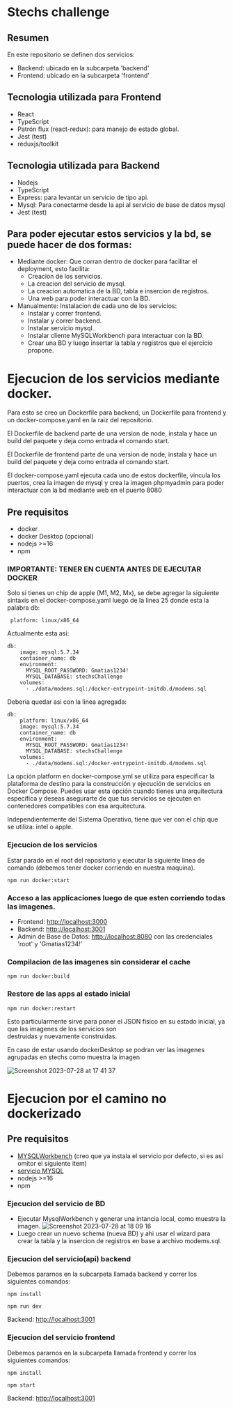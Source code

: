# Stechs challenge

## Resumen

En este repositorio se definen dos servicios:
  - Backend: ubicado en la subcarpeta 'backend'
  - Frontend: ubicado en la subcarpeta 'frontend'

## Tecnologia utilizada para Frontend
- React
- TypeScript
- Patrón flux (react-redux): para manejo de estado global.
- Jest (test)
- reduxjs/toolkit

## Tecnologia utilizada para Backend
- Nodejs
- TypeScript
- Express: para levantar un servicio de tipo api.
- Mysql: Para conectarme desde la api al servicio de base de datos mysql
- Jest (test)

## Para poder ejecutar estos servicios y la bd, se puede hacer de dos formas:
  - Mediante docker: Que corran dentro de docker para facilitar el deployment, esto facilita:
    - Creacion de los servicios.
    - La creacion del servicio de mysql.
    - La creacion automatica de la BD, tabla e insercion de registros.
    - Una web para poder interactuar con la BD.
  - Manualmente: Instalacion de cada uno de los servicios:
    - Instalar y correr frontend.
    - Instalar y correr backend.
    - Instalar servicio mysql.
    - Instalar cliente MySQLWorkbench para interactuar con la BD.
    - Crear una BD y luego insertar la tabla y registros que el ejercicio propone.

# Ejecucion de los servicios mediante docker.

Para esto se creo un Dockerfile para backend, un Dockerfile para frontend y un docker-compose.yaml en la raiz del repositorio.

El Dockerfile de backend parte de una version de node, instala y hace un build del paquete y deja como entrada el comando start.

El Dockerfile de frontend parte de una version de node, instala y hace un build del paquete y deja como entrada el comando start.

El docker-compose.yaml ejecuta cada uno de estos dockerfile, vincula los puertos, crea la imagen de mysql y crea la imagen phpmyadmin para poder interactuar con la bd mediante web en el puerto 8080


## Pre requisitos
 - docker
 - docker Desktop (opcional)
 - nodejs >=16
 - npm

### IMPORTANTE: TENER EN CUENTA ANTES DE EJECUTAR DOCKER

Solo si tienes un chip de apple (M1, M2, Mx), se debe agregar la siguiente sintaxis en el docker-compose.yaml luego de la linea 25 donde esta la palabra db: 
```
 platform: linux/x86_64
 ```

Actualmente esta asi:
```
db:
    image: mysql:5.7.34
    container_name: db
    environment:
      MYSQL_ROOT_PASSWORD: Gmatias1234!
      MYSQL_DATABASE: stechsChallenge
    volumes:
      - ./data/modems.sql:/docker-entrypoint-initdb.d/modems.sql
 ```
Deberia quedar asi con la linea agregada:
```
db:
    platform: linux/x86_64
    image: mysql:5.7.34
    container_name: db
    environment:
      MYSQL_ROOT_PASSWORD: Gmatias1234!
      MYSQL_DATABASE: stechsChallenge
    volumes:
      - ./data/modems.sql:/docker-entrypoint-initdb.d/modems.sql
 ```

La opción platform en docker-compose.yml se utiliza para especificar la plataforma de destino para la construcción y ejecución de servicios en Docker Compose. Puedes usar esta opción cuando tienes una arquitectura específica y deseas asegurarte de que tus servicios se ejecuten en contenedores compatibles con esa arquitectura.

Independientemente del Sistema Operativo, tiene que ver con el chip que se utiliza: intel o apple.


### Ejecucion de los servicios

Estar parado en el root del repositorio y ejecutar la siguiente linea de comando (debemos tener docker corriendo en nuestra maquina).

```
npm run docker:start
```


### Acceso a las applicaciones luego de que esten corriendo todas las imagenes.
  - Frontend: [http://localhost:3000](http://localhost:3000)
  - Backend: [http://localhost:3001](http://localhost:3001)
  - Admin de Base de Datos: [http://localhost:8080](http://localhost:8080) con las credenciales 'root' y 'Gmatias1234!'


### Compilacion de las imagenes sin considerar el cache
```
npm run docker:build
```

### Restore de las apps al estado inicial

```
npm run docker:restart
```
  
Esto particularmente sirve para poner el JSON fisico en su estado inicial, ya que las imagenes de los servicios son       
destruidas y nuevamente construidas.

En caso de estar usando dockerDesktop se podran ver las imagenes agrupadas en stechs como muestra la imagen
  
![Screenshot 2023-07-28 at 17 41 37](https://github.com/gastonrd7/stechs-challenge-react-node-mysql-docker/assets/12037109/5fbcaac8-a5f2-4a77-af23-0b02279d81c1)

# Ejecucion por el camino no dockerizado

## Pre requisitos
 - [MYSQLWorkbench](https://dev.mysql.com/downloads/workbench/) (creo que ya instala el servicio por defecto, si es asi omitor el siguiente item)
 - [servicio MYSQL](https://dev.mysql.com/downloads/mysql/)
 - nodejs >=16
 - npm

### Ejecucion del servicio de BD

  - Ejecutar MysqlWorkbench y generar una intancia local, como muestra la imagen.
![Screenshot 2023-07-28 at 18 09 16](https://github.com/gastonrd7/stechs-challenge-react-node-mysql-docker/assets/12037109/35084ad5-ddac-4af9-a561-db4da098f7f2)
  - Luego crear un nuevo schema (nueva BD) y ahi usar el wizard para crear la tabla y la insercion de registros en base a archivo modems.sql.

### Ejecucion del servicio(api) backend

Debemos pararnos en la subcarpeta llamada backend y correr los siguientes comandos:

```
npm install
```
```
npm run dev
```
Backend: [http://localhost:3001](http://localhost:3001)

### Ejecucion del servicio frontend

Debemos pararnos en la subcarpeta llamada frontend y correr los siguientes comandos:

```
npm install
```
```
npm start
```
Backend: [http://localhost:3001](http://localhost:3001)
